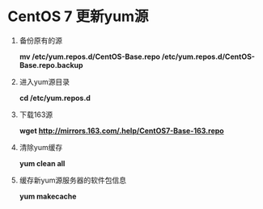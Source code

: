 # CentOS 7 更新yum源

1.  备份原有的源
  
    **mv /etc/yum.repos.d/CentOS-Base.repo /etc/yum.repos.d/CentOS-Base.repo.backup**

2.  进入yum源目录
  
    **cd /etc/yum.repos.d**

3.  下载163源
  
    **wget http://mirrors.163.com/.help/CentOS7-Base-163.repo**

4.  清除yum缓存
  
    **yum clean all**

5.  缓存新yum源服务器的软件包信息
  
    **yum makecache**

